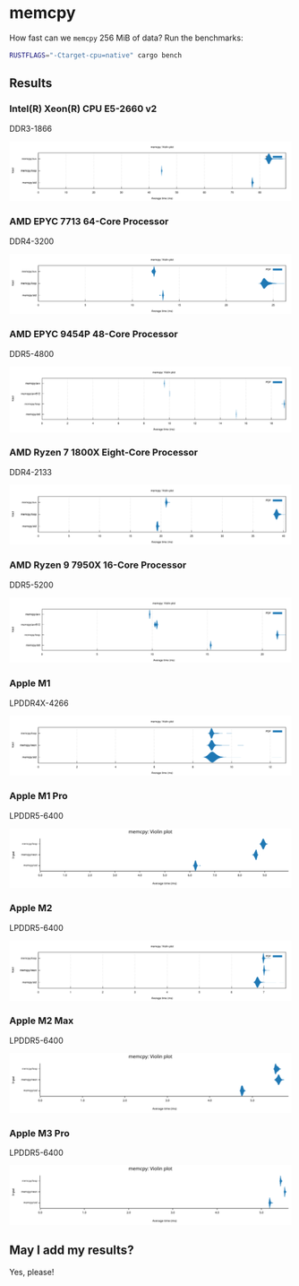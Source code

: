 # memcpy

How fast can we `memcpy` 256 MiB of data? Run the benchmarks:

```sh
RUSTFLAGS="-Ctarget-cpu=native" cargo bench
```

## Results

### Intel(R) Xeon(R) CPU E5-2660 v2

DDR3-1866

![Performance](results/intel-xeon-e5-2660-v2-ddr3-256gib-samsung.svg "Performance")

### AMD EPYC 7713 64-Core Processor

DDR4-3200

![Performance](results/amd-epyc-7713-ddr4-1024gib-samsung.svg "Performance")

### AMD EPYC 9454P 48-Core Processor

DDR5-4800

![Performance](results/amd-epyc-9454p-ddr5-384gib-micron.svg "Performance")

### AMD Ryzen 7 1800X Eight-Core Processor

DDR4-2133

![Performance](results/amd-ryzen-7-1800x-ddr4-32gib-gskill.svg "Performance")

### AMD Ryzen 9 7950X 16-Core Processor

DDR5-5200

![Performance](results/amd-ryzen-9-7950x-ddr5-32gib-kingston.svg "Performance")

### Apple M1

LPDDR4X-4266

![Performance](results/apple-m1-lpddr4x-16gib.svg "Performance")

### Apple M1 Pro

LPDDR5-6400

![Performance](results/apple-m1-pro-lpddr5-16gib.svg "Performance")

### Apple M2

LPDDR5-6400

![Performance](results/apple-m2-lpddr5-16gib.svg "Performance")

### Apple M2 Max

LPDDR5-6400

![Performance](results/apple-m2-max-lpddr5-32gib.svg "Performance")

### Apple M3 Pro

LPDDR5-6400

![Performance](results/apple-m3-pro-lpddr5-36gib.svg "Performance")

## May I add my results?

Yes, please!

